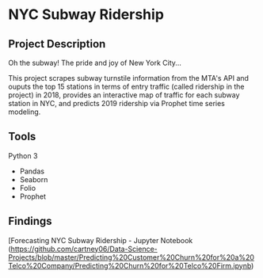 # **NYC Subway Ridership**

## Project Description
Oh the subway! The pride and joy of New York City...

This project scrapes subway turnstile information from the MTA's API and ouputs the top 15 stations in terms of entry traffic (called ridership in the project) in 2018, provides an interactive map of traffic for each subway station in NYC, and predicts 2019 ridership via Prophet time series modeling.

## Tools
Python 3
- Pandas
- Seaborn
- Folio
- Prophet

## Findings
[Forecasting NYC Subway Ridership - Jupyter Notebook (https://github.com/cartney06/Data-Science-Projects/blob/master/Predicting%20Customer%20Churn%20for%20a%20Telco%20Company/Predicting%20Churn%20for%20Telco%20Firm.ipynb) 

